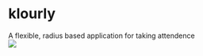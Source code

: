 # klourly
A flexible, radius based application for taking attendence
<br>
<img src="https://github.com/sanderhelleso/klourly/blob/master/klourlyroom.png"></img>
